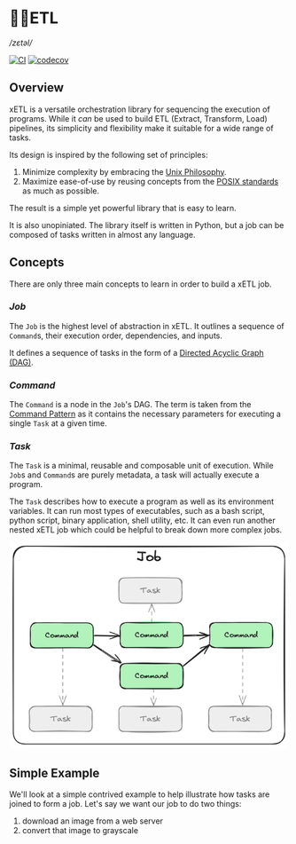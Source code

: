 # 🙅‍♂️ETL
_/zɛtəl/_

[![CI](https://github.com/sebmartin/xetl/actions/workflows/ci.yml/badge.svg)](https://github.com/sebmartin/xETL/actions/workflows/ci.yml) [![codecov](https://codecov.io/gh/sebmartin/xETL/graph/badge.svg?token=8AFOOXA3AV)](https://codecov.io/gh/sebmartin/xETL)

## Overview

xETL is a versatile orchestration library for sequencing the execution of programs. While it *can* be used to build ETL (Extract, Transform, Load) pipelines, its simplicity and flexibility make it suitable for a wide range of tasks.

Its design is inspired by the following set of principles:

1. Minimize complexity by embracing the [Unix Philosophy](https://en.wikipedia.org/wiki/Unix_philosophy).
2. Maximize ease-of-use by reusing concepts from the [POSIX standards](https://en.wikipedia.org/wiki/POSIX) as much as possible.

The result is a simple yet powerful library that is easy to learn.

It is also unopiniated. The library itself is written in Python, but a job can be composed of tasks written in almost any language.

## Concepts

There are only three main concepts to learn in order to build a xETL job.

<!-- > One completes a _job_ by issuing _commands_ for executing _tasks_. -->

### *Job*

The `Job` is the highest level of abstraction in xETL. It outlines a sequence of `Command`s, their execution order, dependencies, and inputs.

It defines a sequence of tasks in the form of a [Directed Acyclic Graph (DAG)](https://en.wikipedia.org/wiki/Directed_acyclic_graph).

### *Command*

The `Command` is a node in the `Job`'s DAG. The term is taken from the [Command Pattern](https://en.wikipedia.org/wiki/Command_pattern) as it contains the necessary parameters for executing a single `Task` at a given time.

### *Task*

The `Task` is a minimal, reusable and composable unit of execution. While `Job`s and `Command`s are purely metadata, a task will actually execute a program.

The `Task` describes how to execute a program as well as its environment variables. It can run most types of executables, such as a bash script, python script, binary application, shell utility, etc. It can even run another nested xETL job which could be helpful to break down more complex jobs.


![An example Job Directed Acyclic Graph (DAG)](images/xetl-job.png)

## Simple Example

We'll look at a simple contrived example to help illustrate how tasks are joined to form a job. Let's say we want our job to do two things:

1. download an image from a web server
2. convert that image to grayscale

